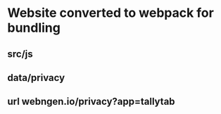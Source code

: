 # Website converted to webpack for bundling
## src/js
## data/privacy
## url webngen.io/privacy?app=tallytab